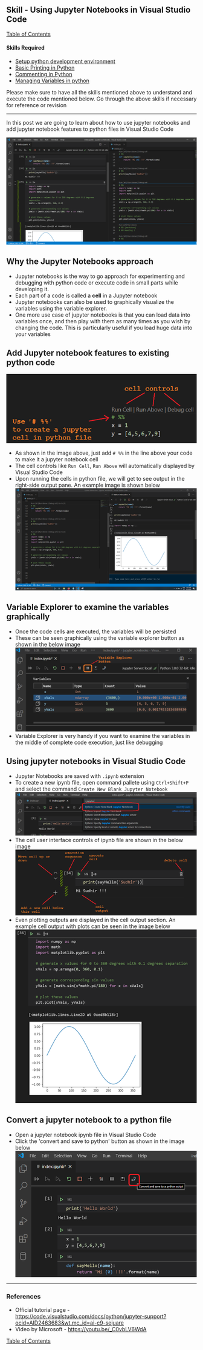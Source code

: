 ## Skill - Using Jupyter Notebooks in Visual Studio Code
[Table of Contents](https://nagasudhir.blogspot.com/2020/04/taming-python-table-of-contents.html)

#### Skills Required
* [Setup python development environment](https://nagasudhir.blogspot.com/2020/04/setup-python-development-environment_14.html)
* [Basic Printing in Python](https://nagasudhir.blogspot.com/2020/04/basic-printing-in-python.html)
* [Commenting in Python](https://nagasudhir.blogspot.com/2020/04/comments-in-python.html)
* [Managing Variables in python](https://nagasudhir.blogspot.com/2020/04/managing-variables-in-python.html)

Please make sure to have all the skills mentioned above to understand and execute the code mentioned below. Go through the above skills if necessary for reference or revision
<hr/>
In this post we are going to learn about how to use jupyter notebooks and add jupyter notebook features to python files in Visual Studio Code

![jupyter_notebook_in_vs_code](https://github.com/nagasudhirpulla/taming_python/raw/master/blog/skills/assets/img/jupyter_notebook_in_vs_code.png)
## Why the Jupyter Notebooks approach
* Jupyter notebooks is the way to go approach for experimenting and debugging with python code or execute code in small parts while developing it.
* Each part of a code is called a **cell** in a Jupyter notebook
* Jupyter notebooks can also be used to graphically visualize the variables using the variable explorer.
* One more use case of jupyter notebooks is that you can load data into variables once, and then play with them as many times as you wish by changing the code. 
This is particularly useful if you load huge data into your variables

## Add Jupyter notebook features to existing python code
![jupyter_notebook_py_file](https://github.com/nagasudhirpulla/taming_python/raw/master/blog/skills/assets/img/jupyter_notebook_py_file.png)
* As shown in the image above, just add `# %%` in the line above  your code to make it a jupyter notebook cell
* The cell controls like `Run Cell`, `Run Above` will automatically displayed by Visual Studio Code
* Upon  running the cells in python file, we will get to see output in the right-side output pane. An example image is shown below
![jupyter_notebook_kernel_output](https://github.com/nagasudhirpulla/taming_python/raw/master/blog/skills/assets/img/jupyter_notebook_kernel_output.png)
## Variable Explorer to examine the variables graphically 
* Once the code cells are executed, the variables will be persisted
* These can be seen graphically using the variable explorer button as shown in the below image
![jupyter_notebook_variable_explorer](https://github.com/nagasudhirpulla/taming_python/raw/master/blog/skills/assets/img/jupyter_notebook_variable_explorer.PNG)
* Variable Explorer is very handy if you want to examine the variables in the middle of complete code execution, just like debugging

## Using jupyter notebooks in Visual Studio Code
* Jupyter Notebooks are saved with `.ipynb` extension
* To create a new ipynb file, open command pallete using `Ctrl+Shift+P` and select the command `Create New Blank Jupyter Notebook`
![jupyter_notebook_create_new](https://github.com/nagasudhirpulla/taming_python/raw/master/blog/skills/assets/img/jupyter_notebook_create_new.PNG)
* The cell user interface controls of ipynb file are shown in the below image
![jupyter_notebook_ipynb_file](https://github.com/nagasudhirpulla/taming_python/raw/master/blog/skills/assets/img/jupyter_notebook_ipynb_file.png)
* Even plotting outputs are displayed in the cell output section. An example cell output with plots can be seen in the image below
![jupyter_notebook_inline_output](https://github.com/nagasudhirpulla/taming_python/raw/master/blog/skills/assets/img/jupyter_notebook_inline_output.png)
## Convert a jupyter notebook to a python file
* Open a jupyter notebook ipynb file in Visual Studio Code
* Click the 'convert and save to python' button as shown in the image below
![jupyter_notebook_convert_to_python](https://github.com/nagasudhirpulla/taming_python/raw/master/blog/skills/assets/img/jupyter_notebook_convert_to_python.PNG)
<hr/>

### References
* Official tutorial page - https://code.visualstudio.com/docs/python/jupyter-support?ocid=AID2463683&wt.mc_id=ai-c9-sejuare
* Video by Microsoft - https://youtu.be/_C0vbLV6WdA 

[Table of Contents](https://nagasudhir.blogspot.com/2020/04/taming-python-table-of-contents.html)


<!--stackedit_data:
eyJwcm9wZXJ0aWVzIjoidGl0bGU6IFVzaW5nIEp1cHl0ZXIgTm
90ZWJvb2tzIGluIFZpc3VhbCBTdHVkaW8gQ29kZVxuYXV0aG9y
OiBOYWdhc3VkaGlyIFB1bGxhXG5kYXRlOiAnMjAyMC0wNi0yOC
dcbnRhZ3M6ICdweXRob24sIGxlYXJuaW5nLCB0dXRvcmlhbCwg
dGFtaW5nX3B5dGhvbl9za2lsbCdcbmNhdGVnb3JpZXM6IHRhbW
luZ19weXRob25fc2tpbGxcbiIsImhpc3RvcnkiOlstMTEzMTU3
NTU1MSwtMTk0Mzk1MTk5MCwtODM1MTIyMjg0LDQ0MDc1MDU3NC
wtMTU3NDIyMjQ1MCwtNTQwNTEzMjkyXX0=
-->